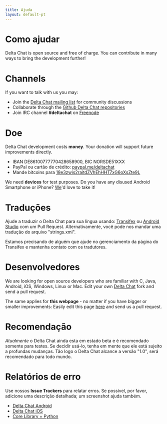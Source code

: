 ```yaml
---
title: Ajuda
layout: default-pt
---
```


# Como ajudar

Delta Chat is open source and free of charge. You can contribute in many ways to bring the development further!


# Channels

If you want to talk with us you may:

- Join the [Delta Chat mailing list](https://lists.codespeak.net/postorius/lists/delta.codespeak.net/) for community discussions
- Collaborate through the [Github Delta Chat repositories](https://github.com/deltachat/)
- Join IRC channel **#deltachat** on [Freenode](https://webchat.freenode.net?uio=MTE9MjA16a&channels=%23deltachat)


# Doe

Delta Chat development costs **money**. Your donation will support future improvements directly.

- IBAN DE86100777770428658900, BIC NORSDE51XXX
- PayPal ou cartão de crédito: [paypal.me/deltachat](https://paypal.me/deltachat/20)
- Mande bitcoins para [18e3zwis2raitdZVhEhHHT7xG6oXsZte9L](bitcoin:18e3zwis2raitdZVhEhHHT7xG6oXsZte9L)

We need **devices** for test purposes. Do you have any disused Android Smartphone or iPhone?
[We](imprint)'d love to take it!

# Traduções

Ajude a traduzir o Delta Chat para sua língua usando:
[Transifex](https://www.transifex.com/delta-chat/delta-chat-android/) ou
[Android Studio](https://developer.android.com/studio/write/translations-editor.html) com um Pull Request.
Alternativamente, você pode nos mandar uma tradução do arquivo "strings.xml".

Estamos precisando de alguém que ajude no gerenciamento da página do Transifex e mantenha contato com os tradutores.


# Desenvolvedores

We are looking for open source developers who are familiar with C, Java, Android, iOS, Windows, Linux or Mac.
Edit your own [Delta Chat](https://github.com/deltachat/) fork and send a pull request.

The same applies for **this webpage** - no matter if you have bigger or smaller improvements: Easily edit this page [here](https://github.com/deltachat/deltachat-pages) and send us a pull request.

# Recomendação

_Atualmente_ o Delta Chat ainda esta em estado beta e é recomendado somente para testes. Se decidir usá-lo, tenha em mente que ele está sujeito a profundas mudanças. Tão logo o Delta Chat alcance a versão "1.0", será recomendado para todo mundo. 


# Relatórios de erro

Use nossos **Issue Trackers** para relatar erros. Se possível, por favor, adicione uma descrição detalhada; um screenshot ajuda também. 

- [Delta Chat Android](https://github.com/deltachat/deltachat-android/issues)
- [Delta Chat iOS](https://github.com/deltachat/deltachat-ios/issues)
- [Core Library + Python](https://github.com/deltachat/deltachat-core/issues)




